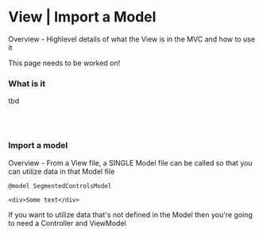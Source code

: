 # View | Import a Model

Overview - Highlevel details of what the View is in the MVC and how to use it  


<span class="warning">
This page needs to be worked on!
</span>

### What is it

tbd

<br><br>

### Import a model
Overview - From a View file, a SINGLE Model file can be called so that you can utilize data in that Model file

```
@model SegmentedControlsModel

<div>Some text</div>
```
If you want to utilize data that's not defined in the Model then you're going to need a Controller and ViewModel

<br><br>




